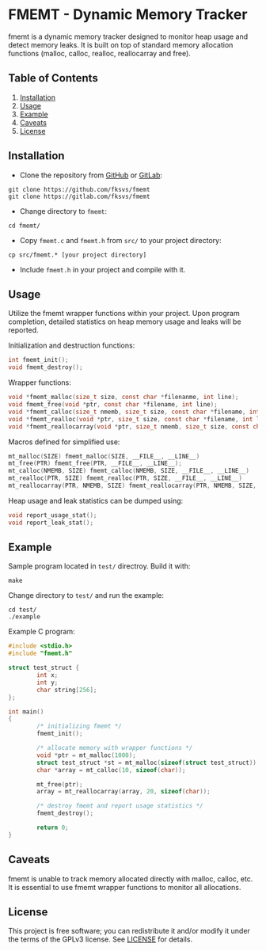 FMEMT - Dynamic Memory Tracker
==============================

fmemt is a dynamic memory tracker designed to monitor heap usage and detect memory leaks. It is built on top of standard memory allocation functions (malloc, calloc, realloc, reallocarray and free). 

## Table of Contents

1. [Installation](#installation)
2. [Usage](#usage)
3. [Example](#example)
4. [Caveats](#caveats)
5. [License](#license)

## Installation

- Clone the repository from [GitHub][] or [GitLab][]:

```console
git clone https://github.com/fksvs/fmemt
git clone https://gitlab.com/fksvs/fmemt
```

- Change directory to `fmemt`:

```console
cd fmemt/
```

- Copy `fmemt.c` and `fmemt.h` from `src/` to your project directory:

```console
cp src/fmemt.* [your project directory]
```

- Include `fmemt.h` in your project and compile with it.

## Usage

Utilize the fmemt wrapper functions within your project. Upon program completion, detailed statistics on heap memory usage and leaks will be reported.

Initialization and destruction functions:
```c
int fmemt_init();
void fmemt_destroy();
```

Wrapper functions:

```c
void *fmemt_malloc(size_t size, const char *filenanme, int line);
void fmemt_free(void *ptr, const char *filename, int line);
void *fmemt_calloc(size_t nmemb, size_t size, const char *filename, int line);
void *fmemt_realloc(void *ptr, size_t size, const char *filename, int line);
void *fmemt_reallocarray(void *ptr, size_t nmemb, size_t size, const char *filename, int line);
```
Macros defined for simplified use:

```c
mt_malloc(SIZE) fmemt_malloc(SIZE, __FILE__, __LINE__)
mt_free(PTR) fmemt_free(PTR, __FILE__, __LINE__);
mt_calloc(NMEMB, SIZE) fmemt_calloc(NMEMB, SIZE, __FILE__, __LINE__)
mt_realloc(PTR, SIZE) fmemt_realloc(PTR, SIZE, __FILE__, __LINE__)
mt_reallocarray(PTR, NMEMB, SIZE) fmemt_reallocarray(PTR, NMEMB, SIZE, __FILE__, __LINE__)
```
Heap usage and leak statistics can be dumped using:

```c
void report_usage_stat();
void report_leak_stat();
```

## Example

Sample program located in `test/` directroy. Build it with:

```console
make
```
Change directory to `test/` and run the example:

```console
cd test/
./example
```

Example C program: 

```c
#include <stdio.h>
#include "fmemt.h"

struct test_struct {
        int x;
        int y;
        char string[256];
};

int main()
{
        /* initializing fmemt */
        fmemt_init();

        /* allocate memory with wrapper functions */
        void *ptr = mt_malloc(1000);
        struct test_struct *st = mt_malloc(sizeof(struct test_struct));
        char *array = mt_calloc(10, sizeof(char));

        mt_free(ptr);
        array = mt_reallocarray(array, 20, sizeof(char));

        /* destroy fmemt and report usage statistics */
        fmemt_destroy();

        return 0;
}
```

## Caveats

fmemt is unable to track memory allocated directly with malloc, calloc, etc. It is essential to use fmemt wrapper functions to monitor all allocations.

## License

This project is free software; you can redistribute it and/or modify it under the terms of the GPLv3 license. See [LICENSE][] for details.

[GitHub]: https://github.com/fksvs/fmemt
[GitLab]: https://gitlab.com/fksvs/fmemt
[LICENSE]: https://www.gnu.org/licenses/gpl-3.0.en.html 
